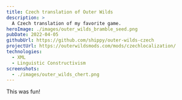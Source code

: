 ```yaml
---
title: Czech translation of Outer Wilds
description: >
  A Czech translation of my favorite game.
heroImage: ./images/outer_wilds_bramble_seed.png
pubDate: 2022-04-05
githubUrl: https://github.com/shippy/outer-wilds-czech
projectUrl: https://outerwildsmods.com/mods/czechlocalization/
technologies:
  - XML
  - Linguistic Constructivism
screenshots:
  - ./images/outer_wilds_chert.png
---
```


This was fun!
